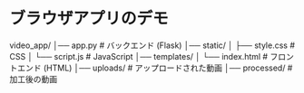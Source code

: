 # ブラウザアプリのデモ

video_app/
│── app.py             # バックエンド (Flask)
│── static/
│   ├── style.css      # CSS
│   └── script.js      # JavaScript
│── templates/
│   └── index.html     # フロントエンド (HTML)
│── uploads/           # アップロードされた動画
│── processed/         # 加工後の動画
